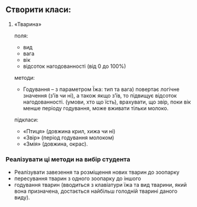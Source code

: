 ## Створити класи:  
1. «Тварина» 

    поля:
   * вид
   * вага
   * вік
   * відсоток нагодованності (від 0 до 100%)
   
   методи:
   * Годування – з параметром Їжа: тип та вага)
     повертає логічне значення (з’їв чи ні), а також якщо з’їв, то підвищує відсоток нагодованності.
     (умови, хто що їсть), врахувати, що звір, поки вік менше періоду годування, може вживати тільки молоко.
   
   підкласи: 
   * «Птиця» (довжина крил, хижа чи ні)
   * «Звір» (період годування молоком)
   * «Змія» (довжина, окрас).
   
### Реалізувати ці методи на вибір студента
* Реалізувати завезення та розміщення нових тварин до зоопарку
* пересування тварин з одного зоопарку до іншого
* годування тварин (вводиться з клавіатури їжа та вид тварини, який вона призначена, достається найбільш голодній тварині даного виду). 
